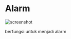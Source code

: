 # Alarm

![screenshot](https://learntodroid.com/wp-content/uploads/2020/03/Simple-Alarm-Clock-List-Alarms.png?ezimgfmt=rs:372x777/rscb1/ng:webp/ngcb1)

berfungsi untuk menjadi alarm
